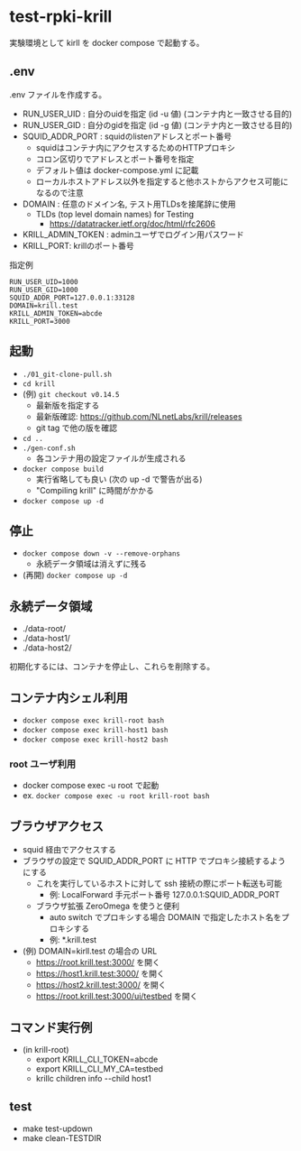 # test-rpki-krill

実験環境として kirll を docker compose で起動する。

## .env

.env ファイルを作成する。

- RUN_USER_UID : 自分のuidを指定 (id -u 値) (コンテナ内と一致させる目的)
- RUN_USER_GID : 自分のgidを指定 (id -g 値) (コンテナ内と一致させる目的)
- SQUID_ADDR_PORT : squidのlistenアドレスとポート番号
  - squidはコンテナ内にアクセスするためのHTTPプロキシ
  - コロン区切りでアドレスとポート番号を指定
  - デフォルト値は docker-compose.yml に記載
  - ローカルホストアドレス以外を指定すると他ホストからアクセス可能になるので注意
- DOMAIN : 任意のドメイン名, テスト用TLDsを接尾辞に使用
  - TLDs (top level domain names) for Testing
    - https://datatracker.ietf.org/doc/html/rfc2606
- KRILL_ADMIN_TOKEN : adminユーザでログイン用パスワード
- KRILL_PORT: krillのポート番号

指定例

```
RUN_USER_UID=1000
RUN_USER_GID=1000
SQUID_ADDR_PORT=127.0.0.1:33128
DOMAIN=krill.test
KRILL_ADMIN_TOKEN=abcde
KRILL_PORT=3000
```

## 起動

- `./01_git-clone-pull.sh`
- `cd krill`
- (例) `git checkout v0.14.5`
  - 最新版を指定する
  - 最新版確認: <https://github.com/NLnetLabs/krill/releases>
  - git tag で他の版を確認
- `cd ..`
- `./gen-conf.sh`
  - 各コンテナ用の設定ファイルが生成される
- `docker compose build`
  - 実行省略しても良い (次の up -d で警告が出る)
  - "Compiling krill" に時間がかかる
- `docker compose up -d`

## 停止

- `docker compose down -v --remove-orphans`
  - 永続データ領域は消えずに残る
- (再開) `docker compose up -d`

## 永続データ領域

- ./data-root/
- ./data-host1/
- ./data-host2/

初期化するには、コンテナを停止し、これらを削除する。

## コンテナ内シェル利用

- `docker compose exec krill-root bash`
- `docker compose exec krill-host1 bash`
- `docker compose exec krill-host2 bash`

### root ユーザ利用

- docker compose exec -u root で起動
- ex. `docker compose exec -u root krill-root bash`

## ブラウザアクセス

- squid 経由でアクセスする
- ブラウザの設定で SQUID_ADDR_PORT に HTTP でプロキシ接続するようにする
  - これを実行しているホストに対して ssh 接続の際にポート転送も可能
    - 例: LocalForward 手元ポート番号 127.0.0.1:SQUID_ADDR_PORT
  - ブラウザ拡張 ZeroOmega を使うと便利
    - auto switch でプロキシする場合 DOMAIN で指定したホスト名をプロキシする
    - 例: *.krill.test
- (例) DOMAIN=kirll.test の場合の URL
  - <https://root.krill.test:3000/> を開く
  - <https://host1.krill.test:3000/> を開く
  - <https://host2.krill.test:3000/> を開く
  - <https://root.krill.test:3000/ui/testbed> を開く

## コマンド実行例

- (in krill-root)
  - export KRILL_CLI_TOKEN=abcde
  - export KRILL_CLI_MY_CA=testbed
  - krillc children info --child host1

## test

- make test-updown
- make clean-TESTDIR
